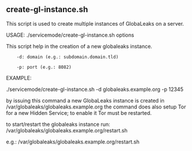 ## create-gl-instance.sh

This script is used to create multiple instances of GlobaLeaks on a server.

USAGE: ./servicemode/create-gl-instance.sh options

   This script help in the creation of a new globaleaks instance.

        -d: domain (e.g.: subdomain.domain.tld)

        -p: port (e.g.: 8082)

EXAMPLE:

   ./servicemode/create-gl-instance.sh -d globaleaks.example.org -p 12345

   by issuing this command a new GlobaLeaks instance is created in /var/globaleaks/globaleaks.example.org
   the command does also setup Tor for a new Hidden Service; to enable it Tor must be restarted.

   to start/restart the globaleaks instance run: /var/globaleaks/globaleaks.example.org/restart.sh

   e.g.: /var/globaleaks/globaleaks.example.org/restart.sh
